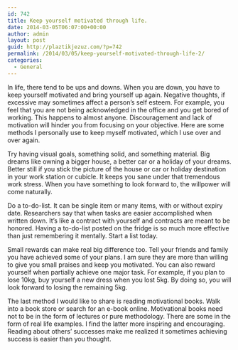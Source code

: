 ```yaml
---
id: 742
title: Keep yourself motivated through life.
date: 2014-03-05T06:07:00+00:00
author: admin
layout: post
guid: http://plaztikjezuz.com/?p=742
permalink: /2014/03/05/keep-yourself-motivated-through-life-2/
categories:
  - General
---
```

In life, there tend to be ups and downs. When you are down, you have to keep yourself motivated and bring yourself up again. Negative thoughts, if excessive may sometimes affect a person&#8217;s self esteem. For example, you feel that you are not being acknowledged in the office and you get bored of working. This happens to almost anyone. Discouragement and lack of motivation will hinder you from focusing on your objective. Here are some methods I personally use to keep myself motivated, which I use over and over again.

Try having visual goals, something solid, and something material. Big dreams like owning a bigger house, a better car or a holiday of your dreams. Better still if you stick the picture of the house or car or holiday destination in your work station or cubicle. It keeps you sane under that tremendous work stress. When you have something to look forward to, the willpower will come naturally.

Do a to-do-list. It can be single item or many items, with or without expiry date. Researchers say that when tasks are easier accomplished when written down. It&#8217;s like a contract with yourself and contracts are meant to be honored. Having a to-do-list posted on the fridge is so much more effective than just remembering it mentally. Start a list today.

Small rewards can make real big difference too. Tell your friends and family you have achieved some of your plans. I am sure they are more than willing to give you small praises and keep you motivated. You can also reward yourself when partially achieve one major task. For example, if you plan to lose 10kg, buy yourself a new dress when you lost 5kg. By doing so, you will look forward to losing the remaining 5kg.

The last method I would like to share is reading motivational books. Walk into a book store or search for an e-book online. Motivational books need not to be in the form of lectures or pure methodology. There are some in the form of real life examples. I find the latter more inspiring and encouraging. Reading about others&#8217; successes make me realized it sometimes achieving success is easier than you thought.